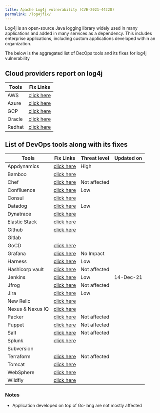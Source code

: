```yaml
---
title: Apache Log4j vulnerability (CVE-2021-44228)
permalink: /log4jfix/
---
```


Log4j is an open-source Java logging library widely used in many applications and added in many services as a dependency. This includes enterprise applications, including custom applications developed within an organization.

The below is the aggregated list of DecOps tools and its fixes for log4j vulnerability
## Cloud providers report on log4j

| Tools       | Fix Links |
| ----------- | ----------- |
|	AWS	|	[click here](https://aws.amazon.com/security/security-bulletins/AWS-2021-006/)	|
|	Azure	|	[click here](https://msrc-blog.microsoft.com/2021/12/11/microsofts-response-to-cve-2021-44228-apache-log4j2/)	|
|	GCP	|	[click here](https://cloud.google.com/blog/products/identity-security/cloud-ids-to-help-detect-cve-2021-44228-apache-log4j-vulnerability)	|
|	Oracle	|	[click here](https://www.oracle.com/security-alerts/alert-cve-2021-44228.html)	|
|	Redhat	|	[click here](https://access.redhat.com/security/cve/cve-2021-44228)	|

## List of DevOps tools along with its fixes

| Tools       | Fix Links | Threat level |Updated on |
| ----------- | ----------- |----------- |----------- |
|	Appdynamics	|	[click here](https://docs.appdynamics.com/display/PAA/Security+Advisory%3A+Apache+Log4j+Vulnerability)	|	High	|		|
|	Bamboo	|	[click here](https://confluence.atlassian.com/kb/faq-for-cve-2021-44228-1103069406.html)	|		|		|
|	Chef	|	[click here](https://www.chef.io/blog/is-chef-vulnerable-to-cve-2021-44228-(log4j))	|	Not affected	|		|
|	Conflluence	|	[click here](https://confluence.atlassian.com/kb/faq-for-cve-2021-44228-1103069406.html)	|	Low	|		|
|	Consul	|	[click here](https://discuss.hashicorp.com/t/hcsec-2021-32-hashicorp-response-to-apache-log4j-2-security-issue-cve-2021-44228/33138)	|		|		|
|	Datadog	|	[click here](https://www.datadoghq.com/log4j-vulnerability/)	|	Low	|		|
|	Dynatrace	|	[click here](https://www.dynatrace.com/news/blog/log4shell-vulnerability/)	|		|		|
|	Elastic Stack	|	[click here](https://discuss.elastic.co/t/apache-log4j2-remote-code-execution-rce-vulnerability-cve-2021-44228-esa-2021-31/291476)	|		|		|
|	Github	|	[click here](https://github.blog/2021-12-13-githubs-response-to-log4j-vulnerability-cve-2021-44228/)	|		|		|
|	Gitlab	|		|		|		|
|	GoCD	|	[click here](https://github.com/gocd/gocd/discussions/9931)	|		|		|
|	Grafana	|	[click here](https://github.com/grafana/grafana/issues/43000)	|	No  Impact	|		|
|	Harness	|	[click here](https://harness.io/blog/log4shell-response/)	|	Low	|		|
|	Hashicorp vault	|	[click here](https://discuss.hashicorp.com/t/hcsec-2021-32-hashicorp-response-to-apache-log4j-2-security-issue-cve-2021-44228/33138)	|	Not  affected	|		|
|	Jenkins	|	[click here](https://www.jenkins.io/blog/2021/12/10/log4j2-rce-CVE-2021-44228/)	|	Low	|	14-Dec-21	|
|	Jfrog	|	[click here](https://jfrog.com/knowledge-base/general-jfrog-services-are-not-affected-by-vulnerability-cve-2021-44228/)	|	Not  affected	|		|
|	Jira	|	[click here](https://confluence.atlassian.com/kb/faq-for-cve-2021-44228-1103069406.html)	|	Low	|		|
|	New Relic	|	[click here](https://discuss.newrelic.com/t/log4j-zero-day-vulnerability-and-the-new-relic-java-agent/170322)	|		|		|
|	Nexus &  Nexus IQ	|	[click here](https://blog.sonatype.com/a-new-0-day-log4j-vulnerability-discovered-in-the-wild)	|		|		|
|	Packer	|	[click here](https://discuss.hashicorp.com/t/hcsec-2021-32-hashicorp-response-to-apache-log4j-2-security-issue-cve-2021-44228/33138)	|	Not  affected	|		|
|	Puppet	|	[click here](https://puppet.com/blog/puppet-response-to-remote-code-execution-vulnerability-cve-2021-44228/)	|	Not affected	|		|
|	Salt	|	[click here](https://salt.security/blog/the-log4shell-cve-2021-44228-vulnerability-what-it-is-how-it-works-and-how-to-protect-yourself)	|	Not affected	|		|
|	Splunk	|	[click here](https://www.splunk.com/en_us/blog/bulletins/splunk-security-advisory-for-apache-log4j-cve-2021-44228.html)	|		|		|
|	Subversion	|		|		|		|
|	Terraform	|	[click here](https://discuss.hashicorp.com/t/hcsec-2021-32-hashicorp-response-to-apache-log4j-2-security-issue-cve-2021-44228/33138)	|	Not  affected	|		|
|	Tomcat	|	[click here](http://mail-archives.apache.org/mod_mbox/www-announce/202112.mbox/%3C028d1058-2e48-f72c-2037-2070d73b7411@apache.org%3E)	|		|		|
|	WebSphere	|	[click here](https://www.ibm.com/support/pages/node/6525706)	|		|		|
|	Wildfly	|	[click here](https://www.wildfly.org/news/2021/12/13/Log4j-CVEs/)	|		|		|
### Notes
* Application developed on top of Go-lang are not mostly affected
